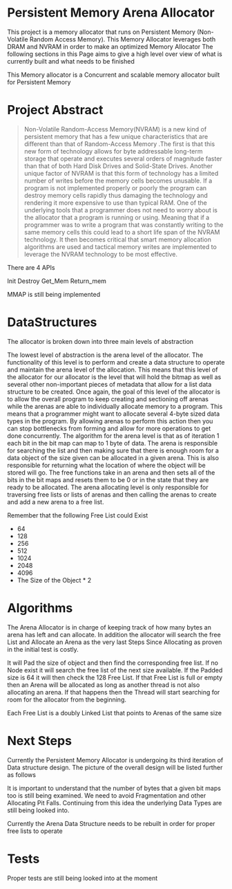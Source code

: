# Persistent Memory Arena Allocator


This project is a memory allocator that runs on Persistent Memory (Non-Volatile Random Access Memory). This Memory Allocator leverages both DRAM and NVRAM in order to make an optimized Memory Allocator
The following sections in this Page aims to give a high level over view of what is currently built and what needs to be finished

This Memory allocator is a Concurrent and scalable memory allocator built for Persistent Memory

# Project Abstract

>Non-Volatile Random-Access Memory(NVRAM)  is a new kind of persistent memory that has a few unique characteristics that are different than that of Random-Access Memory .The first is that this new form of technology allows for byte addressable long-term storage that operate and executes several orders of magnitude faster than that of both Hard Disk Drives  and Solid-State Drives. Another unique factor of NVRAM is that this form of technology has a limited number of writes before the memory cells becomes unusable. If a program is not implemented properly or poorly the program can destroy memory cells rapidly thus damaging the technology and rendering it more expensive to use than typical RAM. One of the underlying tools that a programmer does not need to worry about is the allocator that a program is running or using.  Meaning that if a programmer was to write a program that was constantly writing to the same memory cells this could lead to a short life span of the NVRAM technology. It then becomes critical that smart memory allocation algorithms are used and tactical memory writes are implemented to leverage the NVRAM technology to be most effective.

There are 4 APIs

Init
Destroy
Get_Mem
Return_mem

MMAP is still being implemented

# DataStructures
The allocator is broken down into three main levels of abstraction

 The lowest level of abstraction is the arena level of the allocator. The functionality of this level is to perform and create a data structure to operate and maintain the arena level of the allocation. This means that this level of the allocator for our allocator is the level that will hold the bitmap as well as several other non-important pieces of metadata that allow for a list data structure to be created. Once again, the goal of this level of the allocator is to allow the overall program to keep creating and sectioning off arenas while the arenas are able to individually allocate memory to a program. This means that a programmer might want to allocate several 4-byte sized data types in the program. By allowing arenas to perform this action then you can stop bottlenecks from forming and allow for more operations to get done concurrently. The algorithm for the arena level is that as of iteration 1 each bit in the bit map can map to 1 byte of data. The arena is responsible for searching the list and then making sure that there is enough room for a data object of the size given can be allocated in a given arena. This is also responsible for returning what the location of where the object will be stored will go. The free functions take in an arena and then sets all of the bits in the bit maps and resets them to be 0 or in the state that they are ready to be allocated. The arena allocating level is only responsible for traversing free lists or lists of arenas and then calling the arenas to create and add a new arena to a free list.

Remember that the following Free List could Exist
* 64
* 128
* 256
* 512
* 1024
* 2048
* 4096
* The Size of the Object * 2




# Algorithms

The Arena Allocator is in charge of keeping track of how many bytes an arena has left and can allocate. In addition the allocator will search the free List and Allocate an Arena as the very last Steps Since Allocating as proven in the initial test is costly.

It will Pad the size of object and then find the corresponding free list. If no Node exist it will search the free list of the next size available. If the Padded size is 64 it will then check the 128 Free List. If that Free List is full or empty then an Arena will be allocated as long as another thread is not also allocating an arena. If that happens then the Thread will start searching for room for the allocator from the beginning.

Each Free List is a doubly Linked List that points to Arenas of the same size



# Next Steps
Currently the Persistent Memory Allocator is undergoing its third iteration of Data structure design. The picture of the overall design will be listed further as follows

It is important to understand that the number of bytes that a given bit maps too is still being examined. We need to avoid Fragmentation and other Allocating Pit Falls. Continuing from this idea the underlying Data Types are still being looked into.

Currently the Arena Data Structure needs to be rebuilt in order for proper free lists to operate

# Tests

Proper tests are still being looked into at the moment
